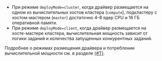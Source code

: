 * При режиме `deployMode=cluster`, когда драйвер размещается на одном из вычислительных хостов кластера (`compute`), подкластеру с хостом-мастером (`master`) достаточно 4–8 ядер CPU и 16 ГБ оперативной памяти.
* При режиме `deployMode=client`, когда драйвер размещается на хосте-мастере кластера, вычислительная мощность зависит от логики заданий и количества запущенных конкурентных заданий.

Подробнее о режимах размещения драйвера и потреблении вычислительной мощности см. в разделе [{#T}](../../data-proc/concepts/spark-sql.md#resource-management).
